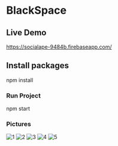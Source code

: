 # BlackSpace 



## Live Demo
https://socialape-9484b.firebaseapp.com/

## Install packages 

npm install 

### Run Project 

npm start

### Pictures 

![1](https://user-images.githubusercontent.com/24450230/66596709-5f098c00-eb6b-11e9-8f77-08088e571082.jpg)
![2](https://user-images.githubusercontent.com/24450230/66596710-5f098c00-eb6b-11e9-98de-e89af6e0fe83.jpg)
![3](https://user-images.githubusercontent.com/24450230/66596711-5f098c00-eb6b-11e9-801b-fae9f02834da.jpg)
![4](https://user-images.githubusercontent.com/24450230/66596707-5f098c00-eb6b-11e9-96b5-3ef18cf0e2bf.jpg)
![5](https://user-images.githubusercontent.com/24450230/66596708-5f098c00-eb6b-11e9-8457-41bd6a6f36d6.jpg)
